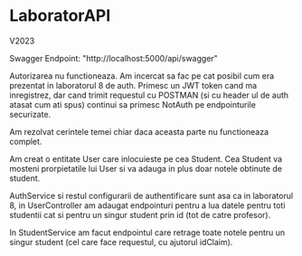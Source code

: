 # LaboratorAPI
V2023

Swagger Endpoint: "http://localhost:5000/api/swagger"

Autorizarea nu functioneaza. Am incercat sa fac pe cat posibil cum era prezentat in laboratorul 8 de auth.
Primesc un JWT token cand ma inregistrez, dar cand trimit requestul cu POSTMAN (si cu header ul de auth atasat cum ati spus)
continui sa primesc NotAuth pe endpointurile securizate.

Am rezolvat cerintele temei chiar daca aceasta parte nu functioneaza complet.

Am creat o entitate User care inlocuieste pe cea Student. Cea Student va mosteni prorpietatile lui User si 
va adauga in plus doar notele obtinute de student.

AuthService si restul configurarii de authentificare sunt asa ca in laboratorul 8, in UserController am adaugat endpointuri
pentru a lua datele pentru toti studentii cat si pentru un singur student prin id (tot de catre profesor).

In StudentService am facut endpointul care retrage toate notele pentru un singur student (cel care face requestul, cu ajutorul idClaim).
